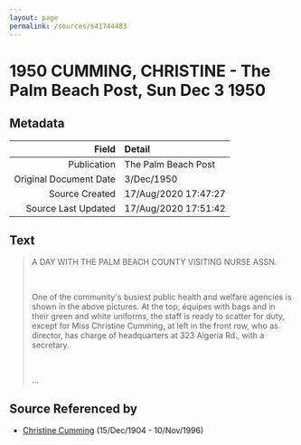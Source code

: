 ```yaml
---
layout: page
permalink: /sources/s41744483
---
```


# 1950 CUMMING, CHRISTINE - The Palm Beach Post, Sun Dec 3 1950

## Metadata

Field | Detail
---:|:---
Publication | The Palm Beach Post
Original Document Date | 3/Dec/1950
Source Created | 17/Aug/2020 17:47:27
Source Last Updated | 17/Aug/2020 17:51:42

## Text

> A DAY WITH THE PALM BEACH COUNTY VISITING NURSE ASSN.
>
> <br/>
>
> One of the community's busiest public health and welfare agencies is shown in the above pictures. At the top, équipes with bags and in their green and white uniforms, the staff is ready to scatter for duty, except for Miss Christine Cumming, at left in the front row, who as director, has charge of headquarters at 323 Algeria Rd., with a secretary.
>
> <br/>
>
> ...
>

## Source Referenced by

* [Christine Cumming](../people/@24328630@-christine-cumming-b1904-12-15-d1996-11-10.md) (15/Dec/1904 - 10/Nov/1996)
